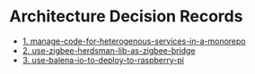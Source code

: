 # Architecture Decision Records

* [1. manage-code-for-heterogenous-services-in-a-monorepo](0001-manage-code-for-heterogenous-services-in-a-monorepo.md)
* [2. use-zigbee-herdsman-lib-as-zigbee-bridge](0002-use-zigbee-herdsman-lib-as-zigbee-bridge.md)
* [3. use-balena-io-to-deploy-to-raspberry-pi](0003-use-balena-io-to-deploy-to-raspberry-pi.md)